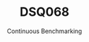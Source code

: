 ---
layout: docu
title: DSQ068
subtitle: Continuous Benchmarking
selected: TPC-DS
expanded: Benchmarking
benchmark: /individual_results/DSQ068.html
---